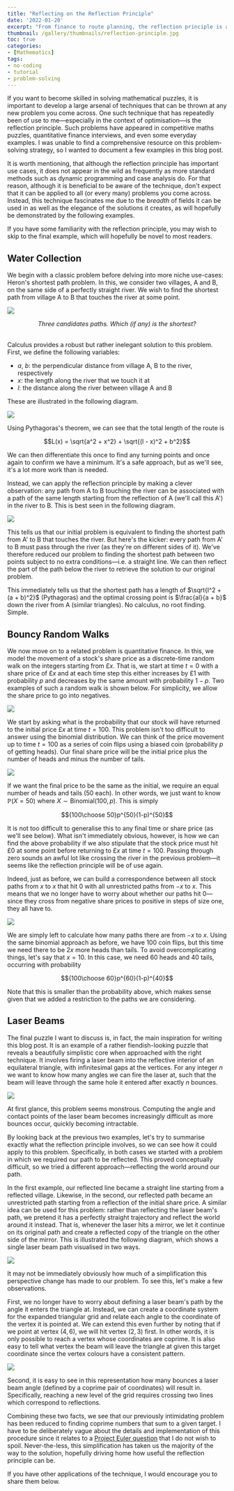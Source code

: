 ```yaml
---
title: "Reflecting on the Reflection Principle"
date: '2022-01-20'
excerpt: "From finance to route planning, the reflection principle is an incredibly versatile technique, capable of transforming seemingly fiendish problems into elegant systems. In this post, I walk through three example applications of the principle."
thumbnail: /gallery/thumbnails/reflection-principle.jpg
toc: true
categories:
- [Mathematics]
tags:
- no-coding
- tutorial
- problem-solving
---
```


If you want to become skilled in solving mathematical puzzles, it is important to develop a large arsenal of techniques that can be thrown at any new problem you come across. One such technique that has repeatedly been of use to me—especially in the context of optimisation—is the reflection principle. Such problems have appeared in competitive maths puzzles, quantitative finance interviews, and even some everyday examples. I was unable to find a comprehensive resource on this problem-solving strategy, so I wanted to document a few examples in this blog post.

It is worth mentioning, that although the reflection principle has important use cases, it does not appear in the wild as frequently as more standard methods such as dynamic programming and case analysis do. For that reason, although it is beneficial to be aware of the technique, don't expect that it can be applied to all (or every many) problems you come across. Instead, this technique fascinates me due to the _breadth_ of fields it can be used in as well as the elegance of the solutions it creates, as will hopefully be demonstrated by the following examples.

If you have some familiarity with the reflection principle, you may wish to skip to the final example, which will hopefully be novel to most readers.

## Water Collection

We begin with a classic problem before delving into more niche use-cases: Heron's shortest path problem. In this, we consider two villages, A and B, on the same side of a perfectly straight river. We wish to find the shortest path from village A to B that touches the river at some point.

![](/images/reflection-principle/Reflection_Principle_Graphics-1.jpg)

<center><i>
Three candidates paths. Which (if any) is the shortest?
</i></center>

<br>

Calculus provides a robust but rather inelegant solution to this problem. First, we define the following variables:

- $a$, $b$: the perpendicular distance from village A, B to the river, respectively
- $x$: the length along the river that we touch it at
- $l$: the distance along the river between village A and B

These are illustrated in the following diagram.

![](/images/reflection-principle/Reflection_Principle_Graphics-2.jpg)

Using Pythagoras's theorem, we can see that the total length of the route is

$$L(x) = \sqrt{a^2 + x^2} + \sqrt{(l - x)^2 + b^2}$$

We can then differentiate this once to find any turning points and once again to confirm we have a minimum. It's a safe approach, but as we'll see, it's a lot more work than is needed.

Instead, we can apply the reflection principle by making a clever observation: any path from A to B touching the river can be associated with a path of the same length starting from the reflection of A (we'll call this A') in the river to B. This is best seen in the following diagram.

![](/images/reflection-principle/Reflection_Principle_Graphics-3.jpg)

This tells us that our initial problem is equivalent to finding the shortest path from A' to B that touches the river. But here's the kicker: every path from A' to B must pass through the river (as they're on different sides of it). We've therefore reduced our problem to finding the shortest path between two points subject to no extra conditions—i.e. a straight line. We can then reflect the part of the path below the river to retrieve the solution to our original problem.

This immediately tells us that the shortest path has a length of $\sqrt{l^2 + (a + b)^2}$ (Pythagoras) and the optimal crossing point is $\frac{al}{a + b}$ down the river from A (similar triangles). No calculus, no root finding. Simple.

## Bouncy Random Walks

We now move on to a related problem is quantitative finance. In this, we model the movement of a stock's share price as a discrete-time random walk on the integers starting from £$x$. That is, we start at time $t = 0$ with a share price of £$x$ and at each time step this either increases by £1 with probability $p$ and decreases by the same amount with probability $1-p$. Two examples of such a random walk is shown below. For simplicity, we allow the share price to go into negatives.

![](/images/reflection-principle/Reflection_Principle_Graphics-4.jpg)

We start by asking what is the probability that our stock will have returned to the initial price £$x$ at time $t = 100$. This problem isn't too difficult to answer using the binomial distribution. We can think of the price movement up to time $t = 100$ as a series of coin flips using a biased coin (probability $p$ of getting heads). Our final share price will be the initial price plus the number of heads and minus the number of tails. 

![](/images/reflection-principle/Reflection_Principle_Graphics-5.jpg)

If we want the final price to be the same as the initial, we require an equal number of heads and tails ($50$ each). In other words, we just want to know $\mathbb{P}(X = 50)$ where $X \sim \textrm{Binomial}(100, p)$. This is simply

$${100\choose 50}p^{50}(1-p)^{50}$$

It is not too difficult to generalise this to any final time or share price (as we'll see below). What isn't immediately obvious, however, is how we can find the above probability if we also stipulate that the stock price must hit £$0$ at some point before returning to £$x$ at time $t = 100$. Passing through zero sounds an awful lot like crossing the river in the previous problem—it seems like the reflection principle will be of use again.

Indeed, just as before, we can build a correspondence between all stock paths from $x$ to $x$ that hit $0$ with all unrestricted paths from $-x$ to $x$. This means that we no longer have to worry about whether our paths hit $0$—since they cross from negative share prices to positive in steps of size one, they all have to.

![](/images/reflection-principle/Reflection_Principle_Graphics-6.jpg)

We are simply left to calculate how many paths there are from $-x$ to $x$. Using the same binomial approach as before, we have $100$ coin flips, but this time we need there to be $2x$ more heads than tails. To avoid overcomplicating things, let's say that $x=10$. In this case, we need $60$ heads and $40$ tails, occurring with probability

$${100\choose 60}p^{60}(1-p)^{40}$$

Note that this is smaller than the probability above, which makes sense given that we added a restriction to the paths we are considering.

## Laser Beams

The final puzzle I want to discuss is, in fact, the main inspiration for writing this blog post. It is an example of a rather fiendish-looking puzzle that reveals a beautifully simplistic core when approached with the right technique. It involves firing a laser beam into the reflective interior of an equilateral triangle, with infinitesimal gaps at the vertices. For any integer $n$ we want to know how many angles we can fire the laser at, such that the beam will leave through the same hole it entered after exactly $n$ bounces.

![](/images/reflection-principle/Reflection_Principle_Graphics-7.jpg)

At first glance, this problem seems monstrous. Computing the angle and contact points of the laser beam becomes increasingly difficult as more bounces occur, quickly becoming intractable.

By looking back at the previous two examples, let's try to summarise exactly what the reflection principle involves, so we can see how it could apply to this problem. Specifically, in both cases we started with a problem in which we required our path to be reflected. This proved conceptually difficult, so we tried a different approach—reflecting the world around our path.

In the first example, our reflected line became a straight line starting from a reflected village. Likewise, in the second, our reflected path became an unrestricted path starting from a reflection of the initial share price. A similar idea can be used for this problem: rather than reflecting the laser beam's path, we pretend it has a perfectly straight trajectory and reflect the world around it instead. That is, whenever the laser hits a mirror, we let it continue on its original path and create a reflected copy of the triangle on the other side of the mirror. This is illustrated the following diagram, which shows a single laser beam path visualised in two ways.

![](/images/reflection-principle/Reflection_Principle_Graphics-8.jpg)

It may not be immediately obviously how much of a simplification this perspective change has made to our problem. To see this, let's make a few observations.

First, we no longer have to worry about defining a laser beam's path by the angle it enters the triangle at. Instead, we can create a coordinate system for the expanded triangular grid and relate each angle to the coordinate of the vertex it is pointed at. We can extend this even further by noting that if we point at vertex $(4, 6)$, we will hit vertex $(2, 3)$ first. In other words, it is only possible to reach a vertex whose coordinates are coprime. It is also easy to tell what vertex the beam will leave the triangle at given this target coordinate since the vertex colours have a consistent pattern.

![](/images/reflection-principle/Reflection_Principle_Graphics-9.jpg)

Second, it is easy to see in this representation how many bounces a laser beam angle (defined by a coprime pair of coordinates) will result in. Specifically, reaching a new level of the grid requires crossing two lines which correspond to reflections.

Combining these two facts, we see that our previously intimidating problem has been reduced to finding coprime numbers that sum to a given target. I have to be deliberately vague about the details and implementation of this procedure since it relates to a [Project Euler question](https://projecteuler.net/problem=202) that I do not wish to spoil. Never-the-less, this simplification has taken us the majority of the way to the solution, hopefully driving home how useful the reflection principle can be.

If you have other applications of the technique, I would encourage you to share them below.
